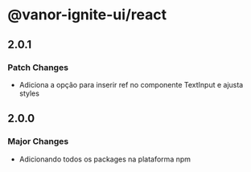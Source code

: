 # @vanor-ignite-ui/react

## 2.0.1

### Patch Changes

- Adiciona a opção para inserir ref no componente TextInput e ajusta styles

## 2.0.0

### Major Changes

- Adicionando todos os packages na plataforma npm
